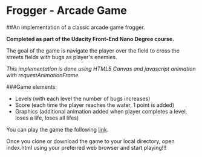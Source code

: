 Frogger - Arcade Game
=====================

##An implementation of a classic arcade game frogger.

**Completed as part of the Udacity Front-End Nano Degree course.**

The goal of the game is navigate the player over the field to cross the streets fields with bugs as player's enemies.

*This implementation is done using HTML5 Canvas and javascript animation with requestAnimationFrame.*

###Game elements:
- Levels (with each level the number of bugs increases)
- Score (each time the player reaches the water, 1 point is added)
- Graphics (additional animation added when player completes a level, loses a life, loses all lifes)

You can play the game the following [link](https://github.com/izkabrhm/frontend-nanodegree-arcade-game.git).

Once you clone or download the game to your local directory, open index.html using your preferred web browser and start playing!!!
